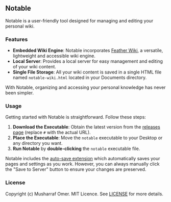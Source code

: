 ## Notable

Notable is a user-friendly tool designed for managing and editing your personal wiki.

### Features

- **Embedded Wiki Engine**: Notable incorporates [Feather Wiki](https://feather.wiki/), a versatile, lightweight and accessible wiki engine.
- **Local Server**: Provides a local server for easy management and editing of your wiki content.
- **Single File Storage**: All your wiki content is saved in a single HTML file named `notable-wiki.html` located in your Documents directory.

With Notable, organizing and accessing your personal knowledge has never been simpler.

### Usage

Getting started with Notable is straightforward. Follow these steps:

1. **Download the Executable**: Obtain the latest version from the [releases page](#) (replace `#` with the actual URL).
2. **Place the Executable**: Move the `notable` executable to your Desktop or any directory you want.
3. **Run Notable** by **double-clicking** the `notable` executable file.

Notable includes the [auto-save extension](https://feather.wiki/?page=extensions_auto-save) which automatically saves your pages and settings as you work. However, you can always manually click the "Save to Server" button to ensure your changes are preserved.

### License

Copyright (c) Musharraf Omer. MIT Licence. See [LICENSE](./LICENSE) for more details.
